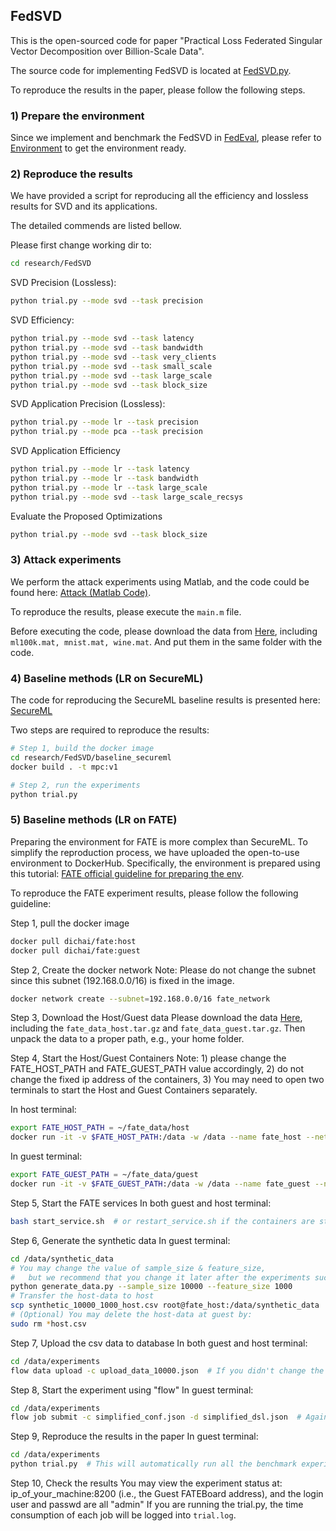 ## FedSVD

This is the open-sourced code for paper "Practical Loss Federated Singular Vector Decomposition over Billion-Scale Data".

The source code for implementing FedSVD is located at [FedSVD.py](../../FedEval/strategy/FedSVD.py).

To reproduce the results in the paper, please follow the following steps.

### 1) Prepare the environment

Since we implement and benchmark the FedSVD in [FedEval](https://github.com/Di-Chai/FedEval), please refer to [Environment](https://di-chai.github.io/FedEval/Environment.html) to get the environment ready.

### 2) Reproduce the results

We have provided a script for reproducing all the efficiency and lossless results for SVD and its applications.

The detailed commends are listed bellow.

Please first change working dir to:

```bash
cd research/FedSVD
```

SVD Precision (Lossless):
```bash
python trial.py --mode svd --task precision
```

SVD Efficiency:
```bash
python trial.py --mode svd --task latency
python trial.py --mode svd --task bandwidth
python trial.py --mode svd --task very_clients
python trial.py --mode svd --task small_scale
python trial.py --mode svd --task large_scale
python trial.py --mode svd --task block_size
```

SVD Application Precision (Lossless):
```bash
python trial.py --mode lr --task precision
python trial.py --mode pca --task precision
```

SVD Application Efficiency
```bash
python trial.py --mode lr --task latency
python trial.py --mode lr --task bandwidth
python trial.py --mode lr --task large_scale
python trial.py --mode svd --task large_scale_recsys
```

Evaluate the Proposed Optimizations
```bash
python trial.py --mode svd --task block_size
```

### 3) Attack experiments

We perform the attack experiments using Matlab, and the code could be found here: [Attack (Matlab Code)](ica_attack).

To reproduce the results, please execute the `main.m` file. 

Before executing the code, please download the data from [Here](https://www.jianguoyun.com/p/Ddn8DkAQhdfRChjP9cMEIAA), including `ml100k.mat, mnist.mat, wine.mat`. And put them in the same folder with the code.

### 4) Baseline methods (LR on SecureML)

The code for reproducing the SecureML baseline results is presented here: [SecureML](baseline_secureml)

Two steps are required to reproduce the results:

```bash
# Step 1, build the docker image
cd research/FedSVD/baseline_secureml
docker build . -t mpc:v1

# Step 2, run the experiments
python trial.py
```

### 5) Baseline methods (LR on FATE)

Preparing the environment for FATE is more complex than SecureML. 
To simplify the reproduction process, we have uploaded the open-to-use environment to DockerHub. Specifically, the environment is prepared using this tutorial: [FATE official guideline for preparing the env](https://github.com/FederatedAI/FATE/blob/master/deploy/cluster-deploy/doc/fate_on_eggroll/fate-allinone_deployment_guide.md).

To reproduce the FATE experiment results, please follow the following guideline:

Step 1, pull the docker image
```bash
docker pull dichai/fate:host
docker pull dichai/fate:guest
```
Step 2, Create the docker network
Note: Please do not change the subnet since this subnet (192.168.0.0/16) is fixed in the image.
```bash
docker network create --subnet=192.168.0.0/16 fate_network
```

Step 3, Download the Host/Guest data
Please download the data [Here](https://www.jianguoyun.com/p/Ddn8DkAQhdfRChjP9cMEIAA), including the `fate_data_host.tar.gz` and `fate_data_guest.tar.gz`. Then unpack the data to a proper path, e.g., your home folder.

Step 4, Start the Host/Guest Containers
Note: 1) please change the FATE_HOST_PATH and FATE_GUEST_PATH value accordingly, 
      2) do not change the fixed ip address of the containers,
      3) You may need to open two terminals to start the Host and Guest Containers separately.

In host terminal:
```bash
export FATE_HOST_PATH = ~/fate_data/host
docker run -it -v $FATE_HOST_PATH:/data -w /data --name fate_host --net fate_network --ip 192.168.0.3 --cap-add NET_ADMIN -p 8100:8080 dichai/fate:host bash
```

In guest terminal:
```bash
export FATE_GUEST_PATH = ~/fate_data/guest
docker run -it -v $FATE_GUEST_PATH:/data -w /data --name fate_guest --net fate_network --ip 192.168.0.4 --cap-add NET_ADMIN -p 8200:8080 dichai/fate:guest bash
```

Step 5, Start the FATE services
In both guest and host terminal:
```bash
bash start_service.sh  # or restart_service.sh if the containers are stopped and restarted
```

Step 6, Generate the synthetic data
In guest terminal:

```bash
cd /data/synthetic_data
# You may change the value of sample_size & feature_size, 
#   but we recommend that you change it later after the experiments success with the value we provided.
python generate_data.py --sample_size 10000 --feature_size 1000  
# Transfer the host-data to host
scp synthetic_10000_1000_host.csv root@fate_host:/data/synthetic_data
# (Optional) You may delete the host-data at guest by: 
sudo rm *host.csv
```

Step 7, Upload the csv data to database
In both guest and host terminal:
```bash
cd /data/experiments
flow data upload -c upload_data_10000.json  # If you didn't change the sample_size & feature_size in Step 6, this json-config should work, otherwise you need to modify it accordingly.
```

Step 8, Start the experiment using "flow"
In guest terminal:
```bash
cd /data/experiments
flow job submit -c simplified_conf.json -d simplified_dsl.json  # Again, if you didn't change the sample_size & feature_size in Step 6, this config & dsl should work, otherwise you need to modify it accordingly.
```

Step 9, Reproduce the results in the paper
In guest terminal:
```bash
cd /data/experiments
python trial.py  # This will automatically run all the benchmark experiments which takes a long time, you may modify the scripts to run only part of them.
```

Step 10, Check the results
You may view the experiment status at: ip_of_your_machine:8200 (i.e., the Guest FATEBoard address), and the login user and passwd are all "admin"
If you are running the trial.py, the time consumption of each job will be logged into `trial.log`.
